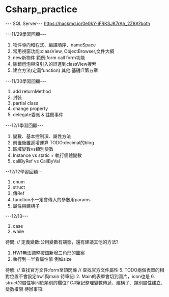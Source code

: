 # Csharp_practice

--- SQL Server---
https://hackmd.io/0e0kY-iFRKSJK7rAh_2Z8A?both

---11/29學習回顧---
1. 物件導向和程式、編譯順序、nameSpace
2. 常用視窗功能:classView, ObjectBrowser,文件大綱
3. new新物件 範例:form call form功能
4. 除錯燈泡與沒引入的誤進到classView搜索
5. 建立方法(定義function)
其他:基礎IT第五章

---11/30學習回顧---
1. add returnMethod
2. 封裝
3. partial class
4. change property
5. delegate委派 & 註冊事件


---12/1學習回顧---
1. 變數、基本控制項、屬性方法
2. 前置後置遞增運算
TODO:decimal的blog
3. 區域變數vs類別變數
4. Instance vs static + 執行個體變數
5. callByRef vs CallByVal

--12/12學習回顧--
1. enum
2. struct
3. 傳Ref
4. function不一定會傳入的參數用params
5. 屬性與建構子


---12/13---
1. case
2. while



待問:
// 定義變數:公用變數有競態，還有建議其他的方法?
1. HW1無法調整按鈕新增三角形的圖案
4. 執行到一半看屬性值 例如size


待解:
// 查找官方文件:form至頂閃爍
// 查找官方文件屬性:5. TODO兩個表單的相對位置不會設定hw1與main
待筆記:
2. Main的表單會切到圖片，icon也是
6. struct的屬性等同於類別的欄位?
C#筆記整理變數傳遞、建構子、類別屬性建立、變數權限
待辦事項:






